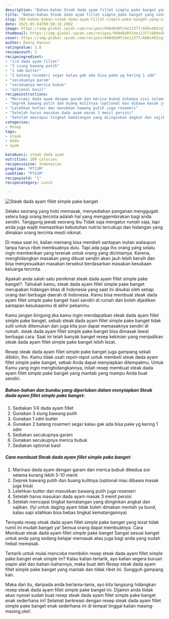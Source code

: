 ```yaml
---
description: "Bahan-bahan Steak dada ayam fillet simple pake banget yang nikmat dan Mudah Dibuat"
title: "Bahan-bahan Steak dada ayam fillet simple pake banget yang nikmat dan Mudah Dibuat"
slug: 509-bahan-bahan-steak-dada-ayam-fillet-simple-pake-banget-yang-nikmat-dan-mudah-dibuat
date: 2021-05-04T09:58:19.298Z
image: https://img-global.cpcdn.com/recipes/948d6d0fcbe11377/680x482cq70/steak-dada-ayam-fillet-simple-pake-banget-foto-resep-utama.jpg
thumbnail: https://img-global.cpcdn.com/recipes/948d6d0fcbe11377/680x482cq70/steak-dada-ayam-fillet-simple-pake-banget-foto-resep-utama.jpg
cover: https://img-global.cpcdn.com/recipes/948d6d0fcbe11377/680x482cq70/steak-dada-ayam-fillet-simple-pake-banget-foto-resep-utama.jpg
author: Danny Hanson
ratingvalue: 3.8
reviewcount: 3
recipeingredient:
- "1/4 dada ayam fillet"
- "3 siung bawang putih"
- "1 sdm butter"
- "2 batang rosemeri segar kalau gak ada bisa pake yg kering 1 sdm"
- "secukupnya garam"
- "secukupnya merica bubuk"
- "optional basil"
recipeinstructions:
- "Marinasi dada ayam dengan garam dan merica bubuk dikedua sisi selama kurang lebih 5-10 menit"
- "Geprek bawang putih dan buang kulitnya (optional mau dibawa masak juga bisa)"
- "Lelehkan butter dan masukkan bawang putih juga rosemeri"
- "Setelah harus masukan dada ayam masak 3 menit persisi"
- "Setelah mencapai tingkat kematangan yang diinginkan angkat dan sajikan. (fyi untuk daging ayam tidak boleh dimakan mentah ya bund, kalau sapi silahkan bisa bebas tingkat kematangannya)"
categories:
- Resep
tags:
- steak
- dada
- ayam

katakunci: steak dada ayam 
nutrition: 209 calories
recipecuisine: Indonesian
preptime: "PT12M"
cooktime: "PT41M"
recipeyield: "1"
recipecategory: Lunch

---
```



![Steak dada ayam fillet simple pake banget](https://img-global.cpcdn.com/recipes/948d6d0fcbe11377/680x482cq70/steak-dada-ayam-fillet-simple-pake-banget-foto-resep-utama.jpg)

Selaku seorang yang hobi memasak, menyediakan panganan menggugah selera bagi orang tercinta adalah hal yang menggembirakan bagi anda sendiri. Tanggung jawab seorang ibu Tidak saja mengatur rumah saja, tapi anda juga wajib memastikan kebutuhan nutrisi tercukupi dan hidangan yang dimakan orang tercinta mesti nikmat.

Di masa  saat ini, kalian memang bisa membeli santapan instan walaupun tanpa harus ribet membuatnya dulu. Tapi ada juga lho orang yang selalu ingin memberikan yang terenak untuk orang yang dicintainya. Karena, menghidangkan masakan yang dibuat sendiri akan jauh lebih bersih dan bisa menyesuaikan masakan tersebut berdasarkan masakan kesukaan keluarga tercinta. 



Apakah anda salah satu penikmat steak dada ayam fillet simple pake banget?. Tahukah kamu, steak dada ayam fillet simple pake banget merupakan hidangan khas di Indonesia yang saat ini disukai oleh setiap orang dari berbagai daerah di Indonesia. Kamu bisa membuat steak dada ayam fillet simple pake banget hasil sendiri di rumah dan boleh dijadikan santapan kesukaanmu di akhir pekanmu.

Kamu jangan bingung jika kamu ingin mendapatkan steak dada ayam fillet simple pake banget, sebab steak dada ayam fillet simple pake banget tidak sulit untuk ditemukan dan juga kita pun dapat memasaknya sendiri di rumah. steak dada ayam fillet simple pake banget bisa dimasak lewat berbagai cara. Saat ini telah banyak banget resep kekinian yang menjadikan steak dada ayam fillet simple pake banget lebih lezat.

Resep steak dada ayam fillet simple pake banget juga gampang sekali dibikin, lho. Kamu tidak usah repot-repot untuk membeli steak dada ayam fillet simple pake banget, sebab Anda dapat menyiapkan ditempatmu. Untuk Kamu yang ingin menghidangkannya, inilah resep membuat steak dada ayam fillet simple pake banget yang mantab yang mampu Anda buat sendiri.

<!--inarticleads1-->

##### Bahan-bahan dan bumbu yang diperlukan dalam menyiapkan Steak dada ayam fillet simple pake banget:

1. Sediakan 1/4 dada ayam fillet
1. Gunakan 3 siung bawang putih
1. Gunakan 1 sdm butter
1. Gunakan 2 batang rosemeri segar kalau gak ada bisa pake yg kering 1 sdm
1. Sediakan secukupnya garam
1. Gunakan secukupnya merica bubuk
1. Sediakan optional basil




<!--inarticleads2-->

##### Cara membuat Steak dada ayam fillet simple pake banget:

1. Marinasi dada ayam dengan garam dan merica bubuk dikedua sisi selama kurang lebih 5-10 menit
1. Geprek bawang putih dan buang kulitnya (optional mau dibawa masak juga bisa)
1. Lelehkan butter dan masukkan bawang putih juga rosemeri
1. Setelah harus masukan dada ayam masak 3 menit persisi
1. Setelah mencapai tingkat kematangan yang diinginkan angkat dan sajikan. (fyi untuk daging ayam tidak boleh dimakan mentah ya bund, kalau sapi silahkan bisa bebas tingkat kematangannya)




Ternyata resep steak dada ayam fillet simple pake banget yang lezat tidak rumit ini mudah banget ya! Semua orang dapat membuatnya. Cara Membuat steak dada ayam fillet simple pake banget Sangat sesuai banget untuk anda yang sedang belajar memasak atau juga bagi anda yang sudah hebat memasak.

Tertarik untuk mulai mencoba membikin resep steak dada ayam fillet simple pake banget enak simple ini? Kalau kalian tertarik, ayo kalian segera buruan siapin alat dan bahan-bahannya, maka buat deh Resep steak dada ayam fillet simple pake banget yang mantab dan tidak ribet ini. Sungguh gampang kan. 

Maka dari itu, daripada anda berlama-lama, ayo kita langsung hidangkan resep steak dada ayam fillet simple pake banget ini. Dijamin anda tiidak akan nyesel sudah buat resep steak dada ayam fillet simple pake banget enak sederhana ini! Selamat berkreasi dengan resep steak dada ayam fillet simple pake banget enak sederhana ini di tempat tinggal kalian masing-masing,oke!.

